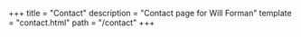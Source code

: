 +++
title = "Contact"
description = "Contact page for Will Forman"
template = "contact.html"
path = "/contact"
+++
